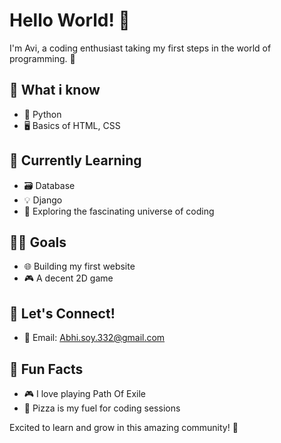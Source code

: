 # Hello World! 👋

I'm Avi, a coding enthusiast taking my first steps in the world of programming. 🚀
## 🏅 What i know
- 🐍 Python
- 🖥️ Basics of HTML, CSS
  
## 🌱 Currently Learning
- 🗃️ Database
- 💡 Django
- 🚀 Exploring the fascinating universe of coding
  
## 👩‍💻 Goals
- 🌐 Building my first website
- 🎮 A decent 2D game

## 🤝 Let's Connect!
- 📧 Email: Abhi.soy.332@gmail.com

## 🌈 Fun Facts
- 🎮 I love playing Path Of Exile
- 🍕 Pizza is my fuel for coding sessions

Excited to learn and grow in this amazing community! 🚀
